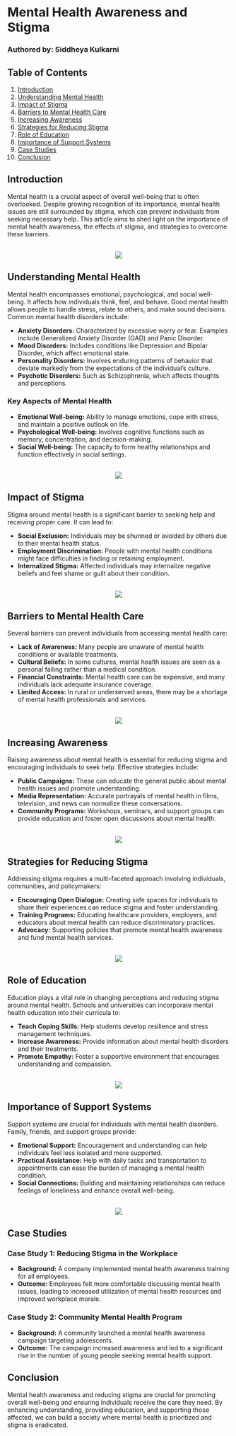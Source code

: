 # Mental Health Awareness and Stigma

### Authored by: Siddheya Kulkarni 

## Table of Contents
1. [Introduction](#introduction)
2. [Understanding Mental Health](#understanding-mental-health)
3. [Impact of Stigma](#impact-of-stigma)
4. [Barriers to Mental Health Care](#barriers-to-mental-health-care)
5. [Increasing Awareness](#increasing-awareness)
6. [Strategies for Reducing Stigma](#strategies-for-reducing-stigma)
7. [Role of Education](#role-of-education)
8. [Importance of Support Systems](#importance-of-support-systems)
9. [Case Studies](#case-studies)
10. [Conclusion](#conclusion)

## Introduction
Mental health is a crucial aspect of overall well-being that is often overlooked. Despite growing recognition of its importance, mental health issues are still surrounded by stigma, which can prevent individuals from seeking necessary help. This article aims to shed light on the importance of mental health awareness, the effects of stigma, and strategies to overcome these barriers.

<br>
<div align="center">
  <img src="https://github.com/user-attachments/assets/08d3af2a-0cda-49b0-b8d8-0514dd6a0bfa" > 
</div>

## Understanding Mental Health
Mental health encompasses emotional, psychological, and social well-being. It affects how individuals think, feel, and behave. Good mental health allows people to handle stress, relate to others, and make sound decisions. Common mental health disorders include:

- **Anxiety Disorders:** Characterized by excessive worry or fear. Examples include Generalized Anxiety Disorder (GAD) and Panic Disorder.
- **Mood Disorders:** Includes conditions like Depression and Bipolar Disorder, which affect emotional state.
- **Personality Disorders:** Involves enduring patterns of behavior that deviate markedly from the expectations of the individual’s culture.
- **Psychotic Disorders:** Such as Schizophrenia, which affects thoughts and perceptions.

### Key Aspects of Mental Health
- **Emotional Well-being:** Ability to manage emotions, cope with stress, and maintain a positive outlook on life.
- **Psychological Well-being:** Involves cognitive functions such as memory, concentration, and decision-making.
- **Social Well-being:** The capacity to form healthy relationships and function effectively in social settings.

<br>
<div align="center">
<img src="https://github.com/user-attachments/assets/d5e329e9-4fe2-450b-97d7-acd6fd8ff7f4" >
</div>

## Impact of Stigma
Stigma around mental health is a significant barrier to seeking help and receiving proper care. It can lead to:

- **Social Exclusion:** Individuals may be shunned or avoided by others due to their mental health status.
- **Employment Discrimination:** People with mental health conditions might face difficulties in finding or retaining employment.
- **Internalized Stigma:** Affected individuals may internalize negative beliefs and feel shame or guilt about their condition.

<br>
<div align="center">
<img src="https://github.com/user-attachments/assets/70e6bce1-139a-4b75-ad23-e787d1bd0d0f" >
</div>

## Barriers to Mental Health Care
Several barriers can prevent individuals from accessing mental health care:

- **Lack of Awareness:** Many people are unaware of mental health conditions or available treatments.
- **Cultural Beliefs:** In some cultures, mental health issues are seen as a personal failing rather than a medical condition.
- **Financial Constraints:** Mental health care can be expensive, and many individuals lack adequate insurance coverage.
- **Limited Access:** In rural or underserved areas, there may be a shortage of mental health professionals and services.

<br>
<div align="center">
<img src="https://github.com/user-attachments/assets/8dd0aba3-5e7e-4392-8493-2d87dc1c0c47" >
</div>


## Increasing Awareness
Raising awareness about mental health is essential for reducing stigma and encouraging individuals to seek help. Effective strategies include:

- **Public Campaigns:** These can educate the general public about mental health issues and promote understanding.
- **Media Representation:** Accurate portrayals of mental health in films, television, and news can normalize these conversations.
- **Community Programs:** Workshops, seminars, and support groups can provide education and foster open discussions about mental health.

<br>
<div align="center">
 <img src="https://github.com/user-attachments/assets/e49198cd-1185-4e28-adcc-6eb7797e9579" >
</div>

## Strategies for Reducing Stigma
Addressing stigma requires a multi-faceted approach involving individuals, communities, and policymakers:

- **Encouraging Open Dialogue:** Creating safe spaces for individuals to share their experiences can reduce stigma and foster understanding.
- **Training Programs:** Educating healthcare providers, employers, and educators about mental health can reduce discriminatory practices.
- **Advocacy:** Supporting policies that promote mental health awareness and fund mental health services.

<br>
<div align="center">
 <img src="https://github.com/user-attachments/assets/c9119580-9879-477e-8486-d75f6ec194a9" >
</div>


## Role of Education
Education plays a vital role in changing perceptions and reducing stigma around mental health. Schools and universities can incorporate mental health education into their curricula to:

- **Teach Coping Skills:** Help students develop resilience and stress management techniques.
- **Increase Awareness:** Provide information about mental health disorders and their treatments.
- **Promote Empathy:** Foster a supportive environment that encourages understanding and compassion.

<br>
<div align="center">
 <img src="https://github.com/user-attachments/assets/4894189d-c71b-4721-b4db-f05504508bb0" >
</div>


## Importance of Support Systems
Support systems are crucial for individuals with mental health disorders. Family, friends, and support groups provide:

- **Emotional Support:** Encouragement and understanding can help individuals feel less isolated and more supported.
- **Practical Assistance:** Help with daily tasks and transportation to appointments can ease the burden of managing a mental health condition.
- **Social Connections:** Building and maintaining relationships can reduce feelings of loneliness and enhance overall well-being.

<br>
<div align="center">
 <img src="https://github.com/user-attachments/assets/13844d14-68e5-4c91-b604-06aecfc56d8e" >
</div>


## Case Studies
### Case Study 1: Reducing Stigma in the Workplace
- **Background:** A company implemented mental health awareness training for all employees.
- **Outcome:** Employees felt more comfortable discussing mental health issues, leading to increased utilization of mental health resources and improved workplace morale.

### Case Study 2: Community Mental Health Program
- **Background:** A community launched a mental health awareness campaign targeting adolescents.
- **Outcome:** The campaign increased awareness and led to a significant rise in the number of young people seeking mental health support.


## Conclusion
Mental health awareness and reducing stigma are crucial for promoting overall well-being and ensuring individuals receive the care they need. By enhancing understanding, providing education, and supporting those affected, we can build a society where mental health is prioritized and stigma is eradicated.

